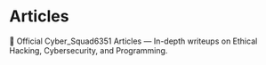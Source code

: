 # Articles
📰 Official Cyber_Squad6351 Articles — In-depth writeups on Ethical Hacking, Cybersecurity, and  Programming.
